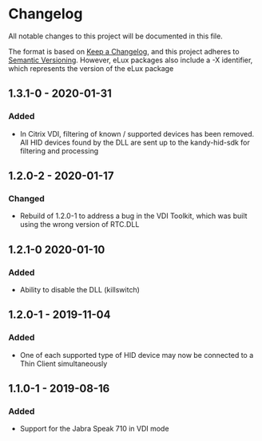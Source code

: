 # Changelog
All notable changes to this project will be documented in this file.

The format is based on [Keep a Changelog](https://keepachangelog.com/en/1.0.0/),
and this project adheres to [Semantic Versioning](https://semver.org/spec/v2.0.0.html). However, eLux packages also include a -X identifier, which represents the version of the eLux package

## 1.3.1-0 - 2020-01-31
### Added
- In Citrix VDI, filtering of known / supported devices has been removed. All HID devices found by the DLL are sent up to the kandy-hid-sdk for filtering and processing

## 1.2.0-2 - 2020-01-17
### Changed
- Rebuild of 1.2.0-1 to address a bug in the VDI Toolkit, which was built using the wrong version of RTC.DLL

## 1.2.1-0 2020-01-10
### Added
- Ability to disable the DLL (killswitch)

## 1.2.0-1 - 2019-11-04
### Added
- One of each supported type of HID device may now be connected to a Thin Client simultaneously

## 1.1.0-1 - 2019-08-16
### Added
- Support for the Jabra Speak 710 in VDI mode

<!-- changelog possible fields:
### Added
### Changed
### Removed
### Deprecated
### Fixed
### Security
>
